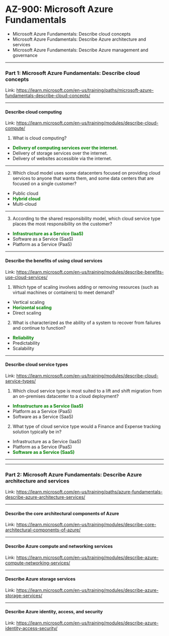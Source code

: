 # **AZ-900: Microsoft Azure Fundamentals**

- Microsoft Azure Fundamentals: Describe cloud concepts
- Microsoft Azure Fundamentals: Describe Azure architecture and services
- Microsoft Azure Fundamentals: Describe Azure management and governance

---

### Part 1: Microsoft Azure Fundamentals: Describe cloud concepts
Link: https://learn.microsoft.com/en-us/training/paths/microsoft-azure-fundamentals-describe-cloud-concepts/

---

#### **Describe cloud computing**
Link: https://learn.microsoft.com/en-us/training/modules/describe-cloud-compute/

1. What is cloud computing?
- <span style='color: green;'>**Delivery of computing services over the internet.**</span>
- Delivery of storage services over the internet.
- Delivery of websites accessible via the internet.

---

2. Which cloud model uses some datacenters focused on providing cloud services to anyone that wants them, and some data centers that are focused on a single customer?
- Public cloud
- <span style='color: green;'>**Hybrid cloud**</span>
- Multi-cloud

---

3. According to the shared responsibility model, which cloud service type places the most responsibility on the customer?
- <span style='color: green;'>**Infrastructure as a Service (IaaS)**</span>
- Software as a Service (SaaS)
- Platform as a Service (PaaS)

---

#### **Describe the benefits of using cloud services**
Link: https://learn.microsoft.com/en-us/training/modules/describe-benefits-use-cloud-services/

1. Which type of scaling involves adding or removing resources (such as virtual machines or containers) to meet demand?
- Vertical scaling
- <span style='color: green;'>**Horizontal scaling**</span>
- Direct scaling

2. What is characterized as the ability of a system to recover from failures and continue to function?
- <span style='color: green;'>**Reliability**</span>
- Predictability
- Scalability

---

#### **Describe cloud service types**
Link: https://learn.microsoft.com/en-us/training/modules/describe-cloud-service-types/

1. Which cloud service type is most suited to a lift and shift migration from an on-premises datacenter to a cloud deployment?
- <span style='color: green;'>**Infrastructure as a Service (IaaS)**</span>
- Platform as a Service (PaaS)
- Software as a Service (SaaS)

2. What type of cloud service type would a Finance and Expense tracking solution typically be in?
- Infrastructure as a Service (IaaS)
- Platform as a Service (PaaS)
- <span style='color: green;'>**Software as a Service (SaaS)**</span>

---
---

### Part 2: Microsoft Azure Fundamentals: Describe Azure architecture and services
Link: https://learn.microsoft.com/en-us/training/paths/azure-fundamentals-describe-azure-architecture-services/

---

#### Describe the core architectural components of Azure
Link: https://learn.microsoft.com/en-us/training/modules/describe-core-architectural-components-of-azure/

---

#### Describe Azure compute and networking services
Link: https://learn.microsoft.com/en-us/training/modules/describe-azure-compute-networking-services/

---

#### Describe Azure storage services
Link: https://learn.microsoft.com/en-us/training/modules/describe-azure-storage-services/

---

#### Describe Azure identity, access, and security
Link: https://learn.microsoft.com/en-us/training/modules/describe-azure-identity-access-security/
